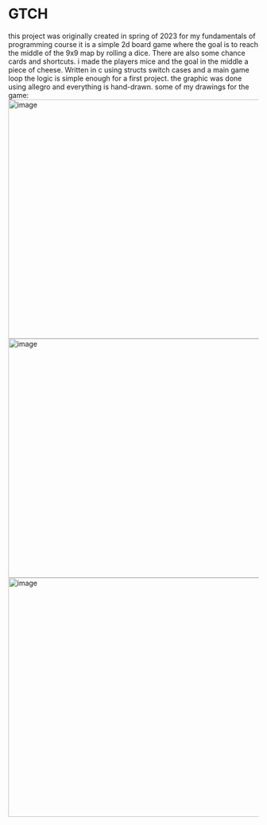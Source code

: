 # GTCH
this project was originally created in spring of 2023 for my fundamentals of programming course 
it is a simple 2d board game where the goal is to reach the middle of the 9x9 map by rolling a dice. There are also some chance cards and shortcuts.
i made the players mice and the goal in the middle a piece of cheese.
Written in c using structs switch cases and a main game loop the logic is simple enough for a first project.
the graphic was done using allegro and everything is hand-drawn.
some of my drawings for the game:
<img width="640" height="480" alt="image" src="https://github.com/user-attachments/assets/0edeabbb-f340-4554-973e-0850bf083ae0" />
<img width="640" height="480" alt="image" src="https://github.com/user-attachments/assets/76a789e0-06e5-41ff-a973-4686f7f84fe5" />
<img width="640" height="480" alt="image" src="https://github.com/user-attachments/assets/dfcf9909-ef4a-4a75-afb9-e777d54e5b36" />



